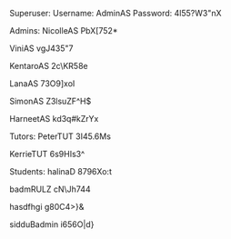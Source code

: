 Superuser:
Username: AdminAS
Password: 4l55?W3"nX

Admins:
NicolleAS
PbX[752*

ViniAS
vgJ435"7

KentaroAS
2c\KR58e

LanaAS
73O9]xoI

SimonAS
Z3lsuZF^H$

HarneetAS
kd3q#kZrYx

Tutors:
PeterTUT
3I45.6Ms

KerrieTUT
6s9HIs3^

Students:
halinaD
8796Xo:t

badmRULZ
cN\Jh744

hasdfhgi
g80C4>}&

sidduBadmin
i656O|d}
